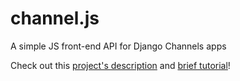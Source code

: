 # channel.js

A simple JS front-end API for Django Channels apps

Check out this [project's description](https://github.com/k-pramod/channel.js/blob/master/docs/channel.md) and [brief tutorial](https://github.com/k-pramod/channel.js/blob/master/docs/tutorial.md)!
